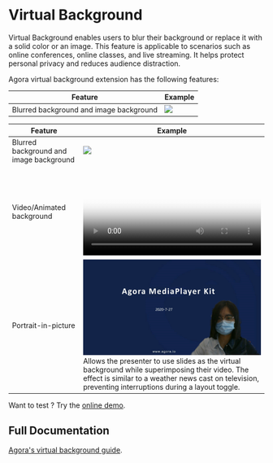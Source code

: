 # Virtual Background

Virtual Background enables users to blur their background or replace it with a solid color or an image. This feature is applicable to scenarios such as online conferences, online classes, and live streaming. It helps protect personal privacy and reduces audience distraction.

Agora virtual background extension has the following features:

|  Feature  |  Example |
| ---- | ---- |
|  Blurred background and image background   |   ![](https://web-cdn.agora.io/docs-files/1647325748630)   |


|  Feature  |  Example |
| ---- | ---- |
| Blurred background and image background   |   ![](https://web-cdn.agora.io/docs-files/1647325748630)   |
| Video/Animated background   |   <video src="https://web-cdn.agora.io/docs-files/1654508267206" poster="https://web-cdn.agora.io/docs-files/1654571689670"  controls width="100%" height="auto">Your browser does not support the <code>video</code>  element.</video>   |
| Portrait-in-picture   | ![portrait-in-picture](../../public/portrait-in-picture.png) Allows the presenter to use slides as the virtual background while superimposing their video. The effect is similar to a weather news cast on television, preventing interruptions during a layout toggle.   |

Want to test <Vg k="RTEE_VB" />? Try the <a href="https://webdemo.agora.io/virtualBackground/index.html">online demo</a>.

## Full Documentation

[Agora's virtual background guide](https://docs.agora.io/en/video-calling/enable-features/virtual-background?platform=web).